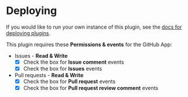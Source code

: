 # Deploying

If you would like to run your own instance of this plugin, see the [docs for deploying plugins](https://github.com/probot/probot/blob/master/docs/deployment.md).

This plugin requires these **Permissions & events** for the GitHub App:

- Issues - **Read & Write**
  - [x] Check the box for **Issue comment** events
  - [x] Check the box for **Issues** events
- Pull requests - **Read & Write**
  - [x] Check the box for **Pull request** events
  - [x] Check the box for **Pull request review comment** events
